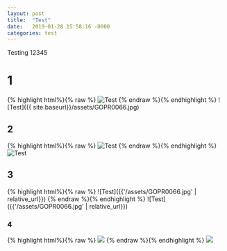 ```yaml
---
layout: post
title:  "Test"
date:   2019-01-28 15:58:16 -0000
categories: test
---
```

Testing 12345

# 1
{% highlight html%}{% raw %}
![Test]({{site.baseurl}}/assets/GOPR0066.jpg)
{% endraw %}{% endhighlight %}
![Test]({{ site.baseurl}}/assets/GOPR0066.jpg)
## 2
{% highlight html%}{% raw %}
![Test](/assets/GOPR0066.jpg)
{% endraw %}{% endhighlight %}
![Test](/assets/GOPR0066.jpg)
## 3
{% highlight html%}{% raw %}
![Test]({{'/assets/GOPR0066.jpg' | relative_url}})
{% endraw %}{% endhighlight %}
![Test]({{'/assets/GOPR0066.jpg' | relative_url}})
### 4
{% highlight html%}{% raw %}
<img src="{{site.baseurl}}/assets/GOPR0066.jpg">
{% endraw %}{% endhighlight %}
<img src="{{site.baseurl}}/assets/GOPR0066.jpg">
<!-- {% assign image_files = site.static_files | where: "image", true %}
{% for myimage in image_files %}
  {{ myimage.path }}
{% endfor %} -->

